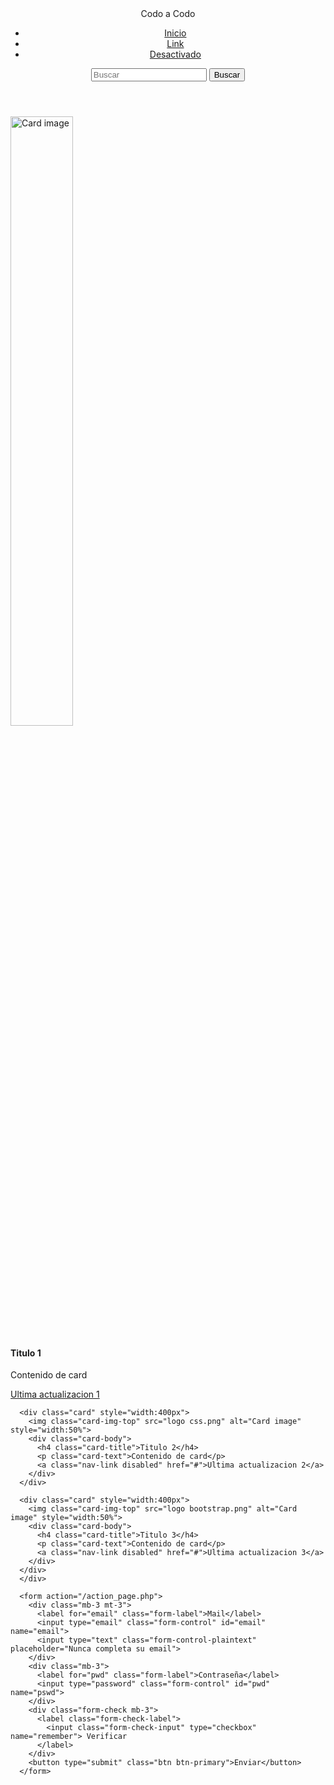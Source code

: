 <!DOCTYPE html>

<head>

<meta charset="utf-8">
<meta name="viewport" content="width=device-width">
<title>Actividad practica 1</title>
<script src="https://cdn.jsdelivr.net/npm/bootstrap@5.1.3/dist/js/bootstrap.bundle.min.js" integrity="sha384-ka7Sk0Gln4gmtz2MlQnikT1wXgYsOg+OMhuP+IlRH9sENBO0LRn5q+8nbTov4+1p" crossorigin="anonymous"></script>
<link href="https://cdn.jsdelivr.net/npm/bootstrap@5.1.3/dist/css/bootstrap.min.css" rel="stylesheet" integrity="sha384-1BmE4kWBq78iYhFldvKuhfTAU6auU8tT94WrHftjDbrCEXSU1oBoqyl2QvZ6jIW3" crossorigin="anonymous">

</head>

<body>
<header>
    <nav class="navbar navbar-expand-sm bg-light navbar-light">
        <div class="container-fluid">
            <span class="navbar-brand">Codo a Codo</span>
            <ul class="navbar-nav me-auto">
            <li class="nav-item">
              <a class="nav-link active" href="#">Inicio</a>
            </li>
           <li class="nav-item">
              <a class="nav-link" href="#">Link</a>
            </li>
            <li class="nav-item">
              <a class="nav-link disabled" href="#">Desactivado</a>
            </li>
          </ul>
         <form class="d-flex">
          <input class="form-control me-2" type="text" placeholder="Buscar">
    <button class="btn btn-primary bg-light text-success border-success" type="button">Buscar</button>
         </form>
        </div>
    </nav>


</header>

<main>
<div class="card-group mt-2">
    <div class="card" style="width:400px">
        <img class="card-img-top" src="logo html.png" alt="Card image" style="width:50%">
        <div class="card-body">
          <h4 class="card-title">Titulo 1</h4>
          <p class="card-text">Contenido de card</p>
          <a class="nav-link disabled" href="#">Ultima actualizacion 1</a>
        </div>
      </div>

      <div class="card" style="width:400px">
        <img class="card-img-top" src="logo css.png" alt="Card image" style="width:50%">
        <div class="card-body">
          <h4 class="card-title">Titulo 2</h4>
          <p class="card-text">Contenido de card</p>
          <a class="nav-link disabled" href="#">Ultima actualizacion 2</a>
        </div>
      </div>

      <div class="card" style="width:400px">
        <img class="card-img-top" src="logo bootstrap.png" alt="Card image" style="width:50%">
        <div class="card-body">
          <h4 class="card-title">Titulo 3</h4>
          <p class="card-text">Contenido de card</p>
          <a class="nav-link disabled" href="#">Ultima actualizacion 3</a>
        </div>
      </div>
      </div>

      <form action="/action_page.php">
        <div class="mb-3 mt-3">
          <label for="email" class="form-label">Mail</label>
          <input type="email" class="form-control" id="email" name="email">
          <input type="text" class="form-control-plaintext" placeholder="Nunca completa su email">
        </div>
        <div class="mb-3">
          <label for="pwd" class="form-label">Contraseña</label>
          <input type="password" class="form-control" id="pwd" name="pswd">
        </div>
        <div class="form-check mb-3">
          <label class="form-check-label">
            <input class="form-check-input" type="checkbox" name="remember"> Verificar
          </label>
        </div>
        <button type="submit" class="btn btn-primary">Enviar</button>
      </form>



</main>
</body>
</html>
